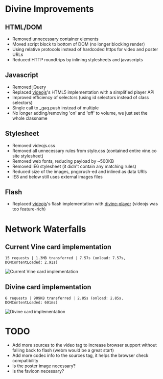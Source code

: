 # Divine Improvements

## HTML/DOM
* Removed unnecessary container elements
* Moved script block to bottom of DOM (no longer blocking render)
* Using relative protocols instead of hardcoded https for video and poster URLs
* Reduced HTTP roundtrips by inlining stylesheets and javascripts

## Javascript
* Removed jQuery
* Replaced [videojs](http://www.videojs.com/)'s HTML5 implementation with a simplified player API
* Improved efficiency of selectors (using id selectors instead of class selectors)
* Single call to _gaq.push instead of multiple
* No longer adding/removing 'on' and 'off' to volume, we just set the whole classname

## Stylesheet
* Removed videojs.css
* Removed all unnecessary rules from style.css (contained entire vine.co site stylesheet)
* Removed web fonts, reducing payload by ~500KB
* Removed IE6 stylesheet (it didn't contain any matching rules)
* Reduced size of the images, pngcrush-ed and inlined as data URIs
* IE8 and below still uses external images files

## Flash
* Replaced [videojs](http://www.videojs.com/)'s flash implementation with [divine-player](https://github.com/cameronhunter/divine-player) (videojs was too feature-rich)

# Network Waterfalls

## Current Vine card implementation
```
15 requests | 1.3MB transferred | 7.57s (onload: 7.57s, DOMContentLoaded: 2.91s)
```
![Current Vine card implementation](https://dl.dropboxusercontent.com/u/161487/divine-card/vine-waterfall.png)

## Divine card implementation
```
6 requests | 909KB transferred | 2.85s (onload: 2.85s, DOMContentLoaded: 601ms)
```
![Divine card implementation](https://dl.dropboxusercontent.com/u/161487/divine-card/divine-waterfall.png)

# TODO

* Add more sources to the video tag to increase browser support without falling back to flash (webm would be a great start)
* Add more codec info to the sources tag, it helps the browser check compatibility
* Is the poster image necessary?
* Is the favicon necessary?
